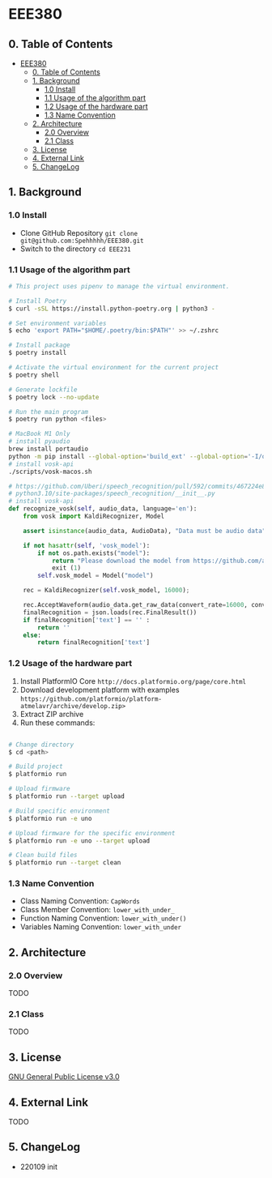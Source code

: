 # EEE380

## 0. Table of Contents

- [EEE380](#eee380)
    - [0. Table of Contents](#0-table-of-contents)
    - [1. Background](#1-background)
        - [1.0 Install](#10-install)
        - [1.1 Usage of the algorithm part](#11-usage-of-the-algorithm-part)
        - [1.2 Usage of the hardware part](#12-usage-of-the-hardware-part)
        - [1.3 Name Convention](#13-name-convention)
    - [2. Architecture](#2-architecture)
        - [2.0 Overview](#20-overview)
        - [2.1 Class](#21-class)
    - [3. License](#3-license)
    - [4. External Link](#4-external-link)
    - [5. ChangeLog](#5-changelog)

## 1. Background

### 1.0 Install

- Clone GitHub Repository `git clone git@github.com:Spehhhhh/EEE380.git`
- Switch to the directory `cd EEE231`

### 1.1 Usage of the algorithm part

```bash
# This project uses pipenv to manage the virtual environment.

# Install Poetry
$ curl -sSL https://install.python-poetry.org | python3 -

# Set environment variables
$ echo 'export PATH="$HOME/.poetry/bin:$PATH"' >> ~/.zshrc

# Install package
$ poetry install

# Activate the virtual environment for the current project
$ poetry shell

# Generate lockfile
$ poetry lock --no-update

# Run the main program
$ poetry run python <files>
```

```bash
# MacBook M1 Only
# install pyaudio
brew install portaudio
python -m pip install --global-option='build_ext' --global-option='-I/opt/homebrew/Cellar/portaudio/19.7.0/include' --global-option='-L/opt/homebrew/Cellar/portaudio/19.7.0/lib' pyaudio
# install vosk-api
./scripts/vosk-macos.sh 
```

```python
# https://github.com/Uberi/speech_recognition/pull/592/commits/467224e845e9b6ef25bef84494bd240d58429933
# python3.10/site-packages/speech_recognition/__init__.py
# install vosk-api
def recognize_vosk(self, audio_data, language='en'):
    from vosk import KaldiRecognizer, Model

    assert isinstance(audio_data, AudioData), "Data must be audio data"

    if not hasattr(self, 'vosk_model'):
        if not os.path.exists("model"):
            return "Please download the model from https://github.com/alphacep/vosk-api/blob/master/doc/models.md and unpack as 'model' in the current folder."
            exit (1)
        self.vosk_model = Model("model")

    rec = KaldiRecognizer(self.vosk_model, 16000);

    rec.AcceptWaveform(audio_data.get_raw_data(convert_rate=16000, convert_width=2));
    finalRecognition = json.loads(rec.FinalResult())
    if finalRecognition['text'] == '' :
        return ''
    else:
        return finalRecognition['text']
```

### 1.2 Usage of the hardware part

1. Install PlatformIO Core `http://docs.platformio.org/page/core.html`
2. Download development platform with examples `https://github.com/platformio/platform-atmelavr/archive/develop.zip>`
3. Extract ZIP archive
4. Run these commands:

```bash

# Change directory
$ cd <path>

# Build project
$ platformio run

# Upload firmware
$ platformio run --target upload

# Build specific environment
$ platformio run -e uno

# Upload firmware for the specific environment
$ platformio run -e uno --target upload

# Clean build files
$ platformio run --target clean
```

### 1.3 Name Convention

- Class Naming Convention: `CapWords`
- Class Member Convention: `lower_with_under_`
- Function Naming Convention: `lower_with_under()`
- Variables Naming Convention: `lower_with_under`

## 2. Architecture

### 2.0 Overview

TODO

### 2.1 Class

TODO

## 3. License

[GNU General Public License v3.0](LICENSE)

## 4. External Link

TODO

## 5. ChangeLog

- 220109 init
